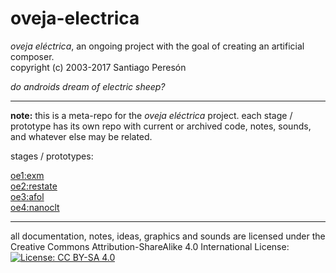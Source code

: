 # oveja-electrica

_oveja eléctrica_, an ongoing project with the goal of creating an artificial composer.  
copyright (c) 2003-2017 Santiago Peresón

_do androids dream of electric sheep?_

-------

**note:** this is a meta-repo for the _oveja eléctrica_ project. each stage / prototype has its own repo with current or archived code, notes, sounds, and whatever else may be related.

stages / prototypes:

[oe1:exm](https://github.com/yacosp/oe1)  
[oe2:restate](https://github.com/yacosp/oe2)  
[oe3:afol](https://github.com/yacosp/oe3)  
[oe4:nanoclt](https://github.com/yacosp/oe4)  

-------

all documentation, notes, ideas, graphics and sounds are licensed under the Creative Commons Attribution-ShareAlike 4.0 International License:  
[![License: CC BY-SA 4.0](https://img.shields.io/badge/License-CC%20BY--SA%204.0-lightgrey.svg)](https://creativecommons.org/licenses/by-sa/4.0/)
